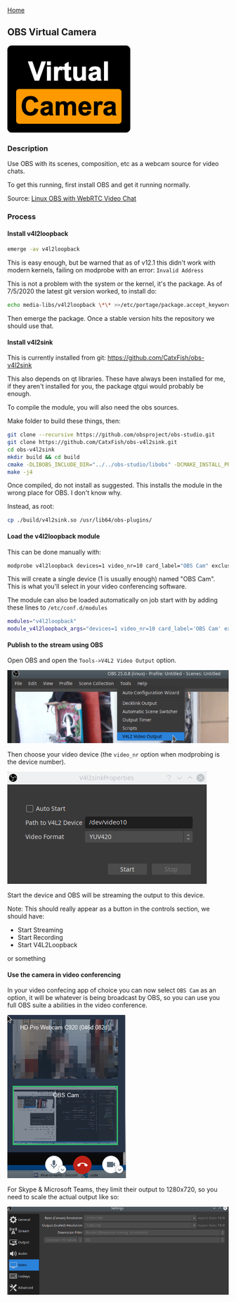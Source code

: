 [Home](../index.md)

## OBS Virtual Camera

![OBS as a Virtual Camera](res/obs-loopback-splash.png)

### Description

Use OBS with its scenes, composition, etc as a webcam source for video chats.

To get this running, first install OBS and get it running normally.

Source: [Linux OBS with WebRTC Video Chat](https://www.patreon.com/posts/linux-obs-with-36762818)

### Process

#### Install v4l2loopback

```bash
emerge -av v4l2loopback
```

This is easy enough, but be warned that as of v12.1 this didn't work with modern kernels, failing on modprobe with an error: `Invalid Address`

This is not a problem with the system or the kernel, it's the package. As of 7/5/2020 the latest git version worked, to install do:

```bash
echo media-libs/v4l2loopback \*\* >>/etc/portage/package.accept_keywords/v4l2loopback
```

Then emerge the package. Once a stable version hits the repository we should use that.

#### Install v4l2sink

This is currently installed from git: https://github.com/CatxFish/obs-v4l2sink

This also depends on qt libraries. These have always been installed for me, if they aren't installed for you, the package qtgui would probably be enough.

To compile the module, you will also need the obs sources.

Make folder to build these things, then:

```bash
git clone --recursive https://github.com/obsproject/obs-studio.git
git clone https://github.com/CatxFish/obs-v4l2sink.git
cd obs-v4l2sink
mkdir build && cd build
cmake -DLIBOBS_INCLUDE_DIR="../../obs-studio/libobs" -DCMAKE_INSTALL_PREFIX=/usr ..
make -j4
```

Once compiled, do not install as suggested. This installs the module in the wrong place for OBS. I don't know why.

Instead, as root:

```bash
cp ./build/v4l2sink.so /usr/lib64/obs-plugins/
```

#### Load the v4l2loopback module

This can be done manually with:

```bash
modprobe v4l2loopback devices=1 video_nr=10 card_label="OBS Cam" exclusive_caps=1
```

This will create a single device (1 is usually enough) named "OBS Cam". This is what you'll select in your video conferencing software.

The module can also be loaded automatically on job start with by adding these lines to `/etc/conf.d/modules`

```bash
modules="v4l2loopback"
module_v4l2loopback_args="devices=1 video_nr=10 card_label='OBS Cam' exclusive_caps=1"
```

#### Publish to the stream using OBS

Open OBS and open the `Tools->V4L2 Video Output` option.

![OBS as a Virtual Camera](res/obs-loopback-menu.png)

Then choose your video device (the `video_nr` option when modprobing is the device number).

![OBS as a Virtual Camera](res/obs-loopback-dialog.png)

Start the device and OBS will be streaming the output to this device.

Note: This should really appear as a button in the controls section, we should have:

* Start Streaming
* Start Recording
* Start V4L2Loopback

or something

#### Use the camera in video conferencing

In your video confecing app of choice you can now select `OBS Cam` as an option, it will be whatever is being broadcast by OBS, so you can use you full OBS suite a abilities in the video conference.

![OBS as a Virtual Camera](res/obs-loopback-select.png)

For Skype & Microsoft Teams, they limit their output to 1280x720, so you need to scale the actual output like so:

![OBS skype settings](res/obs-loopback-skypesettings.png)
